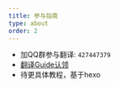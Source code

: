 ```yaml
---
title: 参与指南
type: about
order: 2
---
```


- 加QQ群参与翻译: `427447379`
- [翻译Guide认领](https://github.com/vuefe/vuejs.org/issues/1)
- 待更具体教程，基于hexo